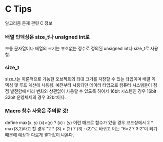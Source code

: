 # C Tips

알고리즘 문제 관련 C 정보


### 배열 인덱싱은 size_t나 unsigned int로

보통 문자열이나 배열의 크기는 부호없는 정수로 정의된 unsigned int나 size_t로 사용함.


### size_t

size_t는 이론적으로 가능한 오브젝트의 최대 크기를 저장할 수 있는 타입이며 배열 익덱싱 및 루프 계산에 사용됨.
예전부터 사용되던 데이터 타입으로 컴퓨터 시스템들이 점점 발전함에 따라 변화와 상관없이 사용할 수 있도록 하여서
16bit 시스템인 경우 16bit 32bit 운영체제의 경우 32bit이다.


### Macro 함수 사용은 주의할 것!

define max(x, y) (x)>(y) ? (x) : (y) 이런 매크로 함수가 있을 경우
코드상에서 2 * max(3,2)라고 할 경우 "2 * (3) > (2) ? (3) : (2)"로 바뀌고 이는 "6>2 ? 3:2"이 되기 때문에 예상과 다르게 결과값이 나온다.



